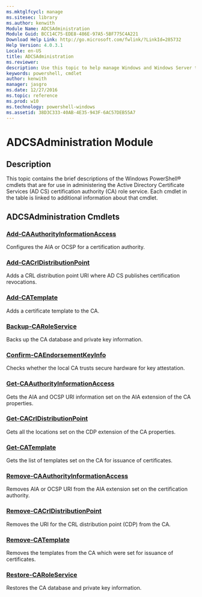 ```yaml
---
ms.mktglfcycl: manage
ms.sitesec: library
ms.author: kenwith
Module Name: ADCSAdministration
Module Guid: BCC14C75-EDE8-486E-97A5-5BF775C4A221
Download Help Link: http://go.microsoft.com/fwlink/?LinkId=285732
Help Version: 4.0.3.1
Locale: en-US
title: ADCSAdministration
ms.reviewer:
description: Use this topic to help manage Windows and Windows Server technologies with Windows PowerShell.
keywords: powershell, cmdlet
author: kenwith
manager: jasgro
ms.date: 12/27/2016
ms.topic: reference
ms.prod: w10
ms.technology: powershell-windows
ms.assetid: 38D3C333-40AB-4E35-943F-6AC57DEB55A7
---
```


# ADCSAdministration Module
## Description
This topic contains the brief descriptions of the Windows PowerShell® cmdlets that are for use in administering the Active Directory Certificate Services (AD CS) certification authority (CA) role service. Each cmdlet in the table is linked to additional information about that cmdlet.

## ADCSAdministration Cmdlets
### [Add-CAAuthorityInformationAccess](./Add-CAAuthorityInformationAccess.md)
Configures the AIA or OCSP for a certification authority.

### [Add-CACrlDistributionPoint](./Add-CACrlDistributionPoint.md)
Adds a CRL distribution point URI where AD CS publishes certification revocations.

### [Add-CATemplate](./Add-CATemplate.md)
Adds a certificate template to the CA.

### [Backup-CARoleService](./Backup-CARoleService.md)
Backs up the CA database and private key information.

### [Confirm-CAEndorsementKeyInfo](./Confirm-CAEndorsementKeyInfo.md)
Checks whether the local CA trusts secure hardware for key attestation.

### [Get-CAAuthorityInformationAccess](./Get-CAAuthorityInformationAccess.md)
Gets the AIA and OCSP URI information set on the AIA extension of the CA properties.

### [Get-CACrlDistributionPoint](./Get-CACrlDistributionPoint.md)
Gets all the locations set on the CDP extension of the CA properties.

### [Get-CATemplate](./Get-CATemplate.md)
Gets the list of templates set on the CA for issuance of certificates.

### [Remove-CAAuthorityInformationAccess](./Remove-CAAuthorityInformationAccess.md)
Removes AIA or OCSP URI from the AIA extension set on the certification authority.

### [Remove-CACrlDistributionPoint](./Remove-CACrlDistributionPoint.md)
Removes the URI for the CRL distribution point (CDP) from the CA.

### [Remove-CATemplate](./Remove-CATemplate.md)
Removes the templates from the CA which were set for issuance of certificates.

### [Restore-CARoleService](./Restore-CARoleService.md)
Restores the CA database and private key information.


